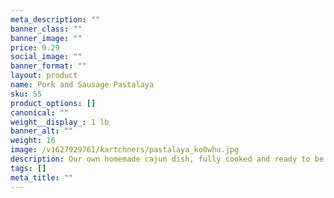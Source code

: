 ```yaml
---
meta_description: ""
banner_class: ""
banner_image: ""
price: 9.29
social_image: ""
banner_format: ""
layout: product
name: Pork and Sausage Pastalaya
sku: 55
product_options: []
canonical: ""
weight__display_: 1 lb
banner_alt: ""
weight: 16
image: /v1627929761/kartchners/pastalaya_ko0whu.jpg
description: Our own homemade cajun dish, fully cooked and ready to be boiled and served.
tags: []
meta_title: ""
---
```

